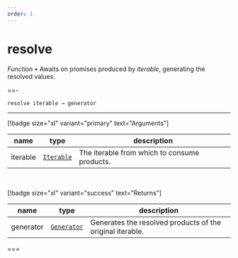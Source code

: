 ```yaml
---
order: 1
---
```

# resolve

_Function_ &bull; Awaits on promises produced by _iterable_, generating the resolved values.


==- <pre><code>resolve iterable &rarr; generator</code></pre>
<hr>

[!badge size="xl" variant="primary" text="Arguments"]

| name | type | description |
|------|------|-------------|
|iterable|[`Iterable`][Iterable]|The iterable from which to consume products.|

<br>

[!badge size="xl" variant="success" text="Returns"]

| name | type | description |
|------|------|-------------|
|generator|[`Generator`][Global]|Generates the resolved products of the original iterable.|



===




[Iterable]: #
[Global]: #